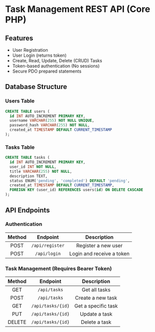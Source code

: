 
# Task Management REST API (Core PHP)



## Features

- User Registration
- User Login (returns token)
- Create, Read, Update, Delete (CRUD) Tasks
- Token-based authentication (No sessions)
- Secure PDO prepared statements



## Database Structure

### Users Table
```sql
CREATE TABLE users (
  id INT AUTO_INCREMENT PRIMARY KEY,
  username VARCHAR(255) NOT NULL UNIQUE,
  password_hash VARCHAR(255) NOT NULL,
  created_at TIMESTAMP DEFAULT CURRENT_TIMESTAMP
);
```

### Tasks Table
```sql
CREATE TABLE tasks (
  id INT AUTO_INCREMENT PRIMARY KEY,
  user_id INT NOT NULL,
  title VARCHAR(255) NOT NULL,
  description TEXT,
  status ENUM('pending', 'completed') DEFAULT 'pending',
  created_at TIMESTAMP DEFAULT CURRENT_TIMESTAMP,
  FOREIGN KEY (user_id) REFERENCES users(id) ON DELETE CASCADE
);
```

## API Endpoints

### Authentication

| Method | Endpoint | Description |
|:------:|:--------:|:-----------:|
| POST | `/api/register` | Register a new user |
| POST | `/api/login` | Login and receive a token |

### Task Management (Requires Bearer Token)

| Method | Endpoint | Description |
|:------:|:--------:|:-----------:|
| GET | `/api/tasks` | Get all tasks |
| POST | `/api/tasks` | Create a new task |
| GET | `/api/tasks/{id}` | Get a specific task |
| PUT | `/api/tasks/{id}` | Update a task |
| DELETE | `/api/tasks/{id}` | Delete a task |




